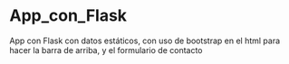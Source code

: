# App_con_Flask
App con Flask con datos estáticos, con uso de bootstrap en el html para hacer la barra de arriba, y el formulario de contacto 
